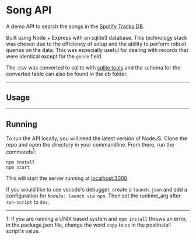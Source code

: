 # Song API

A demo API to search the songs in the [Spotify Tracks DB](https://www.kaggle.com/zaheenhamidani/ultimate-spotify-tracks-db).

Built using Node + Express with an sqlite3 database. This technology stack was chosen due to the efficiency of setup and the ability to perform robust queries on the data. This was especially useful for dealing with records that were identical except for the `genre` field.

The .csv was converted to sqlite with [sqlite tools](https://www.sqlitetutorial.net/download-install-sqlite/) and the schema for the converted table can also be found in the db folder.

---
## Usage

---
## Running

To run the API locally, you will need the latest version of NodeJS. Clone the repo and open the directory in your commandline. From there, run the commands<sup>[1](#footnote1)</sup>:

    npm install
    npm start
This will start the server running at [localhost:3000](localhost:3000)

If you would like to use vscode's debugger, create a `launch.json` and add a configuration for `NodeJs: launch via npm`. Then set the runtime_arg after `run-script` to `dev`.

---
<a name="footnote1">1</a>: If you are running a UNIX based system and `npm install` throws an error, in the package.json file, change the word `copy` to `cp` in the postinstall script's value.